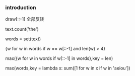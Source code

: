 ### introduction

draw[::-1] 全部反转

text.count('the')

words = set(text) 

{w for w in words if w == w[::-1] and len(w) > 4}

max({w for w in words if w[::-1] in words},key = len)

max(words,key = lambda x: sum([1 for w in x if w in 'aeiou'])
